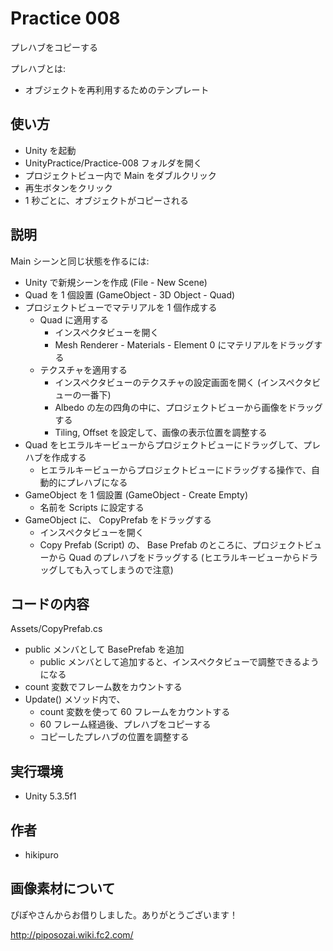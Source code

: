 ﻿# Practice 008

プレハブをコピーする

プレハブとは:
- オブジェクトを再利用するためのテンプレート

## 使い方

- Unity を起動
- UnityPractice/Practice-008 フォルダを開く
- プロジェクトビュー内で Main をダブルクリック
- 再生ボタンをクリック
- 1 秒ごとに、オブジェクトがコピーされる

## 説明

Main シーンと同じ状態を作るには:

- Unity で新規シーンを作成 (File - New Scene)
- Quad を 1 個設置 (GameObject - 3D Object - Quad)
- プロジェクトビューでマテリアルを 1 個作成する
  - Quad に適用する
    - インスペクタビューを開く
    - Mesh Renderer - Materials - Element 0 にマテリアルをドラッグする
  - テクスチャを適用する
    - インスペクタビューのテクスチャの設定画面を開く (インスペクタビューの一番下)
    - Albedo の左の四角の中に、プロジェクトビューから画像をドラッグする
    - Tiling, Offset を設定して、画像の表示位置を調整する
- Quad をヒエラルキービューからプロジェクトビューにドラッグして、プレハブを作成する
  - ヒエラルキービューからプロジェクトビューにドラッグする操作で、自動的にプレハブになる
- GameObject を 1 個設置 (GameObject - Create Empty)
  - 名前を Scripts に設定する
- GameObject に、 CopyPrefab をドラッグする
  - インスペクタビューを開く
  - Copy Prefab (Script) の、 Base Prefab のところに、プロジェクトビューから Quad のプレハブをドラッグする
    (ヒエラルキービューからドラッグしても入ってしまうので注意)

## コードの内容

Assets/CopyPrefab.cs

- public メンバとして BasePrefab を追加
  - public メンバとして追加すると、インスペクタビューで調整できるようになる
- count 変数でフレーム数をカウントする
- Update() メソッド内で、
  - count 変数を使って 60 フレームをカウントする
  - 60 フレーム経過後、プレハブをコピーする
  - コピーしたプレハブの位置を調整する

## 実行環境

- Unity 5.3.5f1

## 作者

- hikipuro

## 画像素材について

ぴぽやさんからお借りしました。ありがとうございます！

http://piposozai.wiki.fc2.com/
